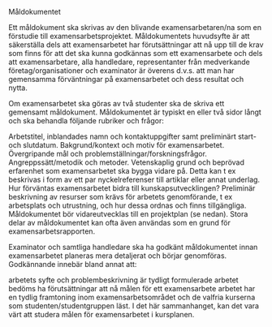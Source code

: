 Måldokumentet

Ett måldokument ska skrivas av den blivande examensarbetaren/na som en förstudie till examensarbetsprojektet. Måldokumentets huvudsyfte är att säkerställa dels att examensarbetet har förutsättningar att nå upp till de krav som finns för att det ska kunna godkännas som ett examensarbete och dels att examensarbetare, alla handledare, representanter från medverkande företag/organisationer och examinator är överens d.v.s. att man har gemensamma förväntningar på examensarbetet och dess resultat och nytta.

Om examensarbetet ska göras av två studenter ska de skriva ett gemensamt måldokument. Måldokumentet är typiskt en eller två sidor långt och ska behandla följande rubriker och frågor:

Arbetstitel, inblandades namn och kontaktuppgifter samt preliminärt start- och slutdatum.
Bakgrund/kontext och motiv för examensarbetet.
Övergripande mål och problemställningar/forskningsfrågor.
Angreppssätt/metodik och metoder.
Vetenskaplig grund och beprövad erfarenhet som examensarbetet ska bygga vidare på. Detta kan t ex beskrivas i form av ett par nyckelreferenser till artiklar eller annat underlag.
Hur förväntas examensarbetet bidra till kunskapsutvecklingen?
Preliminär beskrivning av resurser som krävs för arbetets genomförande, t ex arbetsplats och utrustning, och hur dessa ordnas och finns tillgängliga.
Måldokumentet bör vidareutvecklas till en projektplan (se nedan). Stora delar av måldokumentet kan ofta även användas som en grund för examensarbetsrapporten.

Examinator och samtliga handledare ska ha godkänt måldokumentet innan examensarbetet planeras mera detaljerat och börjar genomföras. Godkännande innebär bland annat att:

arbetets syfte och problembeskrivning är tydligt formulerade
arbetet bedöms ha förutsättningar att nå målen för ett examensarbete
arbetet har en tydlig framtoning inom examensarbetsområdet och de valfria kurserna som studenten/studentgruppen läst.
I det här sammanhanget, kan det vara värt att studera målen för examensarbetet i kursplanen.
